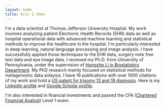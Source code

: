 ```yaml
---
layout: home
title: Eric Z Chen
---
```


I'm a data scientist at Thomas Jefferson University Hospital. My work involves analyzing patient Electronic Health Records (EHR) data as well as hospital operational data with advanced machine learning and statistical methods to improve the healthcare in the hospital. I'm particularly interested in deep learning, natural language processing and image analysis. I have successfully applied those techniques to the EHR data, surgery note free text data and eye image data. I received my Ph.D. from University of Pennsylvania, under the supervision of [Hongzhe Li in Biostatistics Department](http://statgene.med.upenn.edu/). My PhD research mainly focused on statistical methods for metagenomic data anlaysis. I have 16 publications with over 1000 citations of my work and hold a [US patent for trisomy 13 and 18 diagnosis](http://www.google.com/patents/EP2825991A4?cl=en). Here is my [LinkedIn profile](https://www.linkedin.com/in/eric-zhang-chen-a31bab16) and [Google Scholar profile](https://scholar.google.com/citations?user=7mrZzpYAAAAJ&hl=en).


 I'm also interested in financial investments and passed the CFA ([Chartered Financial Analyst](https://www.cfainstitute.org/pages/index.aspx)) Level 1 exam.


<!---
<img style="float:left" width="40%" height="40%" src="/image/Certificates/Big_Data_UC-CLT9CTCF.jpg">
<img  width="40%" height="40%" src="/image/Certificates/Big_Data_Hadoop_UC-OPLR5Z3I.jpg">
-->



